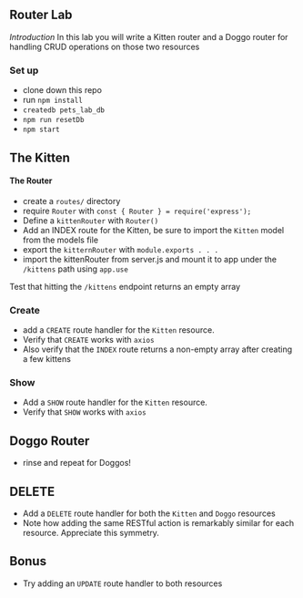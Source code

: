 ## Router Lab

_Introduction_
In this lab you will write a Kitten router and a Doggo router for handling CRUD operations on those two resources

### Set up
- clone down this repo
- run `npm install`
- `createdb pets_lab_db`
- `npm run resetDb`
- `npm start`

## The Kitten

#### The Router
- create a `routes/` directory
- require `Router` with `const { Router } = require('express');`
- Define a `kittenRouter` with `Router()`
- Add an INDEX route for the Kitten, be sure to import the `Kitten` model from the models file
- export the `kitternRouter` with `module.exports . . .`
- import the kittenRouter from server.js and mount it to app under the `/kittens` path using `app.use`

Test that hitting the `/kittens` endpoint returns an empty array

### Create

- add a `CREATE` route handler for the `Kitten` resource.
- Verify that `CREATE` works with `axios`
- Also verify that the `INDEX` route returns a non-empty array after creating a few kittens

### Show
- Add a `SHOW` route handler for the `Kitten` resource.
- Verify that `SHOW` works with `axios`

## Doggo Router
- rinse and repeat for Doggos!

## DELETE
- Add a `DELETE` route handler for both the `Kitten` and `Doggo` resources
- Note how adding the same RESTful action is remarkably similar for each resource.  Appreciate this symmetry.

## Bonus
- Try adding an `UPDATE` route handler to both resources